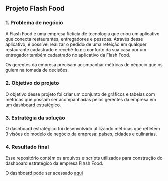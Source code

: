 ## Projeto Flash Food

### 1. Problema de negócio
A Flash Food é uma empresa fictícia de tecnologia que criou um aplicativo que conecta restaurantes, entregadores e pessoas. 
Através desse aplicativo, é possível realizar o pedido de uma refeição em qualquer restaurante cadastrado e recebê-lo no conforto da sua casa por um entregador também cadastrado no aplicativo da Flash Food.

Os gerentes da empresa precisam acompanhar métricas de négocio que os guiem na tomada de decisões.

### 2. Objetivo do projeto

O objetivo desse projeto foi criar um conjunto de gráficos e tabelas com métricas que possam ser acompanhadas pelos gerentes da empresa em um dashboard estratégico.

### 3. Estratégia da solução

O dashboard estratégico foi desenvolvido utilizando métricas que refletem 3 visões do modelo de negócio da empresa: países, cidades e culinárias.

### 4. Resultado final
Esse repositório contém os arquivos e scripts utilizados para construção do dashboard estratégico da empresa Flash Food.

O dashboard pode ser acessado [aqui](https://projeto-flash-food.streamlit.app/)
